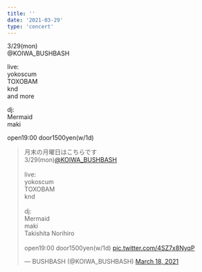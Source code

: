```yaml
---
title: ''
date: '2021-03-29'
type: 'concert'
---
```


3/29(mon)   
@KOIWA_BUSHBASH
 

live:  
yokoscum  
TOXOBAM  
knd  
and more

dj:  
Mermaid  
maki

open19:00 door1500yen(w/1d)


<blockquote class="twitter-tweet"><p lang="ja" dir="ltr">月末の月曜日はこちらです<br>3/29(mon)<a href="https://twitter.com/KOIWA_BUSHBASH?ref_src=twsrc%5Etfw">@KOIWA_BUSHBASH</a> <br><br>live:<br>yokoscum<br>TOXOBAM<br>knd<br><br>dj:<br>Mermaid<br>maki<br>Takishita Norihiro<br><br>open19:00 door1500yen(w/1d) <a href="https://t.co/4SZ7x8NyqP">pic.twitter.com/4SZ7x8NyqP</a></p>&mdash; BUSHBASH (@KOIWA_BUSHBASH) <a href="https://twitter.com/KOIWA_BUSHBASH/status/1372539397220888585?ref_src=twsrc%5Etfw">March 18, 2021</a></blockquote> <script async src="https://platform.twitter.com/widgets.js" charset="utf-8"></script>